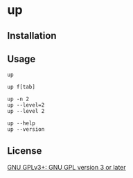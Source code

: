 # up

## Installation

## Usage

    up

    up f[tab]

    up -n 2
    up --level=2
    up --level 2

    up --help
    up --version

## License

[GNU GPLv3+: GNU GPL version 3 or later](http://www.gnu.org/licenses/gpl.html)